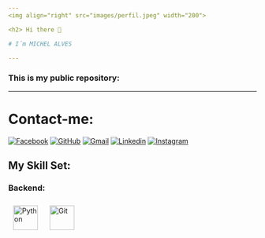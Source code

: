 ```yaml
---
<img align="right" src="images/perfil.jpeg" width="200">

<h2> Hi there 👋 

# I´m MICHEL ALVES 

---
```


### This is my public repository:

---

# Contact-me:

[![Facebook](https://img.shields.io/badge/facebook-005FED.svg?style=for-the-badge&logo=facebook&logoColor=white)](https://www.facebook.com/michel.alves.39948)
[![GitHub](https://img.shields.io/badge/Github-100000?style=for-the-badge&logo=github&logoColor=white)](https://github.com/Michel4lves)
[![Gmail](https://img.shields.io/badge/-Gmail-FF0000?style=for-the-badge&labelColor=FF0000&logo=gmail&logoColor=white)](mailto:michelsantosa@gmail.com?subject=[GitHub]%20Acabei%20de%20ver%20o%20seu%20GitHub)
[![Linkedin](https://img.shields.io/badge/-Linkedin-0e76a8?style=for-the-badge&logo=Linkedin&logoColor=white)](https://www.linkedin.com/in/michel-alves-892457232/)
[![Instagram](https://img.shields.io/badge/instagram-E4405F.svg?style=for-the-badge&logo=instagram&logoColor=white)](https://www.instagram.com/m1ch3l_alv3s/)

[//]: # ([![Whatsapp]&#40;https://img.shields.io/badge/-Whatsapp-4AC959?style=for-the-badge&logo=whatsapp&logoColor=white&#41;]&#40;https://wa.me/message/L6YUTOXGTADNM1&#41;)

## My Skill Set:

### Backend:

<img style="margin: 10px" src="https://profilinator.rishav.dev/skills-assets/python-original.svg" alt="Python" height="50" />  
<img style="margin: 10px" src="https://profilinator.rishav.dev/skills-assets/git-scm-icon.svg" alt="Git" height="50" />  


<span style="font-size:3em;"></span>
<span style="font-size:2em;"></span>
<span style="color:yellow; font-size:6em; font-family:algerian;"></span>
<span style="color:yellow; font-size:5em; font-family:algerian;"></span>
<span style="color:yellow; font-size:3em;"></span>
